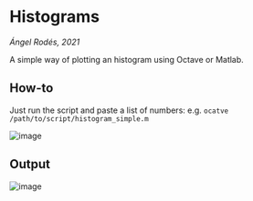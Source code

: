 # Histograms

*Ángel Rodés, 2021*

A simple way of plotting an histogram using Octave or Matlab.

## How-to

Just run the script and paste a list of numbers: e.g. ```ocatve /path/to/script/histogram_simple.m```

![image](https://user-images.githubusercontent.com/53089531/118807973-dd2e2880-b8a0-11eb-87c0-990dc9f02612.png)

## Output

![image](https://user-images.githubusercontent.com/53089531/118807811-ab1cc680-b8a0-11eb-98b4-3e09fbe9b25c.png)
